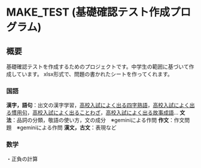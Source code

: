 # MAKE_TEST (基礎確認テスト作成プログラム)

## 概要

基礎確認テストを作成するためのプロジェクトです。中学生の範囲に基づいて作成しています。
xlsx形式で、問題の書かれたシートを作ってくれます。

### 国語

**漢字，語句**：出文の漢字学習，[高校入試によく出る四字熟語](https://idiom-encyclopedia.com/middle-school-idiom/)，[高校入試によく出る慣用句](https://proverb-encyclopedia.com/middle-school-idiom/)，[高校入試によく出ることわざ](https://proverb-encyclopedia.com/middle-school-proverb)，[高校入試によく出る故事成語](https://proverb-encyclopedia.com/middle-school-koziseigo)...
**文法**：品詞の分類，敬語の使い方，文の成分　※geminiによる作問
**作文**：作文問題　※geminiによる作問
**漢文，古文**：表現など

### 数学

・正負の計算
